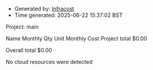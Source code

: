 - Generated by: [Infracost](https://infracost.io)
- Time generated: 2025-06-22 15:37:02 BST

Project: main

Name Monthly Qty Unit Monthly Cost Project total $0.00

Overall total $0.00

No cloud resources were detected